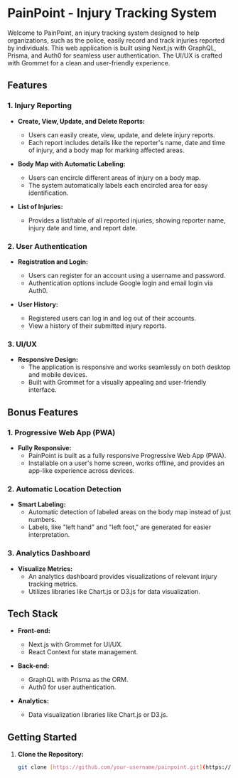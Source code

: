 # PainPoint - Injury Tracking System

Welcome to PainPoint, an injury tracking system designed to help organizations, such as the police, easily record and track injuries reported by individuals. This web application is built using Next.js with GraphQL, Prisma, and Auth0 for seamless user authentication. The UI/UX is crafted with Grommet for a clean and user-friendly experience.

## Features

### 1. Injury Reporting

- **Create, View, Update, and Delete Reports:**

  - Users can easily create, view, update, and delete injury reports.
  - Each report includes details like the reporter's name, date and time of injury, and a body map for marking affected areas.

- **Body Map with Automatic Labeling:**

  - Users can encircle different areas of injury on a body map.
  - The system automatically labels each encircled area for easy identification.

- **List of Injuries:**
  - Provides a list/table of all reported injuries, showing reporter name, injury date and time, and report date.

### 2. User Authentication

- **Registration and Login:**

  - Users can register for an account using a username and password.
  - Authentication options include Google login and email login via Auth0.

- **User History:**
  - Registered users can log in and log out of their accounts.
  - View a history of their submitted injury reports.

### 3. UI/UX

- **Responsive Design:**
  - The application is responsive and works seamlessly on both desktop and mobile devices.
  - Built with Grommet for a visually appealing and user-friendly interface.

## Bonus Features

### 1. Progressive Web App (PWA)

- **Fully Responsive:**
  - PainPoint is built as a fully responsive Progressive Web App (PWA).
  - Installable on a user's home screen, works offline, and provides an app-like experience across devices.

### 2. Automatic Location Detection

- **Smart Labeling:**
  - Automatic detection of labeled areas on the body map instead of just numbers.
  - Labels, like "left hand" and "left foot," are generated for easier interpretation.

### 3. Analytics Dashboard

- **Visualize Metrics:**
  - An analytics dashboard provides visualizations of relevant injury tracking metrics.
  - Utilizes libraries like Chart.js or D3.js for data visualization.

## Tech Stack

- **Front-end:**

  - Next.js with Grommet for UI/UX.
  - React Context for state management.

- **Back-end:**

  - GraphQL with Prisma as the ORM.
  - Auth0 for user authentication.

- **Analytics:**
  - Data visualization libraries like Chart.js or D3.js.

## Getting Started

1. **Clone the Repository:**
   ```bash
   git clone [https://github.com/your-username/painpoint.git](https://github.com/dammy995/Injury-Tracker.git)https://github.com/dammy995/Injury-Tracker.git
   ```
